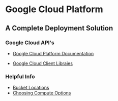 # Google Cloud Platform

## A Complete Deployment Solution

### Google Cloud API's

* [Google Cloud Platform Documentation](https://cloud.google.com/docs/?hl=en_US&_ga=2.175489898.-996763689.1522247256&_gac=1.220657002.1522756691.Cj0KCQjwzIzWBRDnARIsAAkc8hEzoeh5iIsErSbfgXs2mgTQGcSQ0jBXTavCykMBU7weRkg063ONA_YaAmVPEALw_wcB)

* [Google Cloud Client Libraies](https://cloud.google.com/apis/docs/cloud-client-libraries)

### Helpful Info

* [Bucket Locations](https://cloud.google.com/storage/docs/bucket-locations)
* [Choosing Compute Options](https://cloud.google.com/docs/choosing-a-compute-option#comparing_options)
